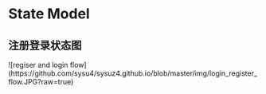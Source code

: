 
<h1>State Model</h1>

<h2>注册登录状态图</h2>
![regiser and login flow](https://github.com/sysu4/sysuz4.github.io/blob/master/img/login_register_flow.JPG?raw=true)
